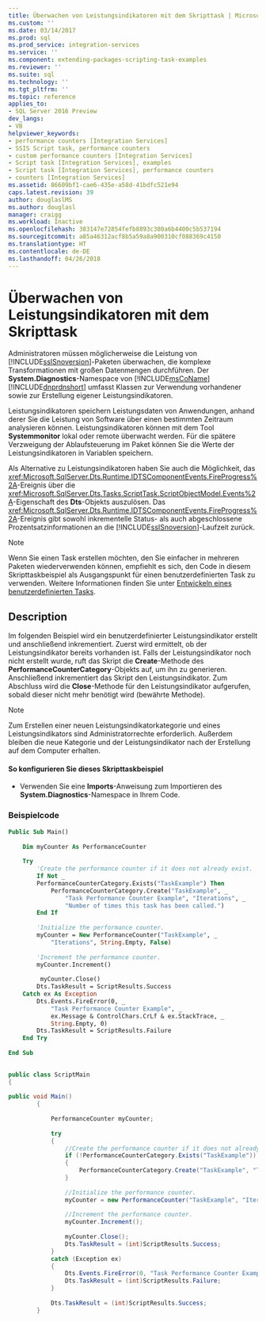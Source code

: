 ```yaml
---
title: Überwachen von Leistungsindikatoren mit dem Skripttask | Microsoft-Dokumentation
ms.custom: ''
ms.date: 03/14/2017
ms.prod: sql
ms.prod_service: integration-services
ms.service: ''
ms.component: extending-packages-scripting-task-examples
ms.reviewer: ''
ms.suite: sql
ms.technology: ''
ms.tgt_pltfrm: ''
ms.topic: reference
applies_to:
- SQL Server 2016 Preview
dev_langs:
- VB
helpviewer_keywords:
- performance counters [Integration Services]
- SSIS Script task, performance counters
- custom performance counters [Integration Services]
- Script task [Integration Services], examples
- Script task [Integration Services], performance counters
- counters [Integration Services]
ms.assetid: 86609bf1-cae6-435e-a58d-41bdfc521e94
caps.latest.revision: 39
author: douglaslMS
ms.author: douglasl
manager: craigg
ms.workload: Inactive
ms.openlocfilehash: 383147e72854fefb8893c380a6b4400c5b537194
ms.sourcegitcommit: a85a46312acf8b5a59a8a900310cf088369c4150
ms.translationtype: HT
ms.contentlocale: de-DE
ms.lasthandoff: 04/26/2018
---
```

# <a name="monitoring-performance-counters-with-the-script-task"></a>Überwachen von Leistungsindikatoren mit dem Skripttask
  Administratoren müssen möglicherweise die Leistung von [!INCLUDE[ssISnoversion](../../includes/ssisnoversion-md.md)]-Paketen überwachen, die komplexe Transformationen mit großen Datenmengen durchführen. Der **System.Diagnostics**-Namespace von [!INCLUDE[msCoName](../../includes/msconame-md.md)] [!INCLUDE[dnprdnshort](../../includes/dnprdnshort-md.md)] umfasst Klassen zur Verwendung vorhandener sowie zur Erstellung eigener Leistungsindikatoren.  
  
 Leistungsindikatoren speichern Leistungsdaten von Anwendungen, anhand derer Sie die Leistung von Software über einen bestimmten Zeitraum analysieren können. Leistungsindikatoren können mit dem Tool **Systemmonitor** lokal oder remote überwacht werden. Für die spätere Verzweigung der Ablaufsteuerung im Paket können Sie die Werte der Leistungsindikatoren in Variablen speichern.  
  
 Als Alternative zu Leistungsindikatoren haben Sie auch die Möglichkeit, das <xref:Microsoft.SqlServer.Dts.Runtime.IDTSComponentEvents.FireProgress%2A>-Ereignis über die <xref:Microsoft.SqlServer.Dts.Tasks.ScriptTask.ScriptObjectModel.Events%2A>-Eigenschaft des **Dts**-Objekts auszulösen. Das <xref:Microsoft.SqlServer.Dts.Runtime.IDTSComponentEvents.FireProgress%2A>-Ereignis gibt sowohl inkrementelle Status- als auch abgeschlossene Prozentsatzinformationen an die [!INCLUDE[ssISnoversion](../../includes/ssisnoversion-md.md)]-Laufzeit zurück.  
  
> [!NOTE]  
>  Wenn Sie einen Task erstellen möchten, den Sie einfacher in mehreren Paketen wiederverwenden können, empfiehlt es sich, den Code in diesem Skripttaskbeispiel als Ausgangspunkt für einen benutzerdefinierten Task zu verwenden. Weitere Informationen finden Sie unter [Entwickeln eines benutzerdefinierten Tasks](../../integration-services/extending-packages-custom-objects/task/developing-a-custom-task.md).  
  
## <a name="description"></a>Description  
 Im folgenden Beispiel wird ein benutzerdefinierter Leistungsindikator erstellt und anschließend inkrementiert. Zuerst wird ermittelt, ob der Leistungsindikator bereits vorhanden ist. Falls der Leistungsindikator noch nicht erstellt wurde, ruft das Skript die **Create**-Methode des **PerformanceCounterCategory**-Objekts auf, um ihn zu generieren. Anschließend inkrementiert das Skript den Leistungsindikator. Zum Abschluss wird die **Close**-Methode für den Leistungsindikator aufgerufen, sobald dieser nicht mehr benötigt wird (bewährte Methode).  
  
> [!NOTE]  
>  Zum Erstellen einer neuen Leistungsindikatorkategorie und eines Leistungsindikators sind Administratorrechte erforderlich. Außerdem bleiben die neue Kategorie und der Leistungsindikator nach der Erstellung auf dem Computer erhalten.  
  
#### <a name="to-configure-this-script-task-example"></a>So konfigurieren Sie dieses Skripttaskbeispiel  
  
-   Verwenden Sie eine **Imports**-Anweisung zum Importieren des **System.Diagnostics**-Namespace in Ihrem Code.  
  
### <a name="example-code"></a>Beispielcode  
  
```vb  
Public Sub Main()  
  
    Dim myCounter As PerformanceCounter  
  
    Try  
        'Create the performance counter if it does not already exist.  
        If Not _  
        PerformanceCounterCategory.Exists("TaskExample") Then  
            PerformanceCounterCategory.Create("TaskExample", _  
                "Task Performance Counter Example", "Iterations", _  
                "Number of times this task has been called.")  
        End If  
  
        'Initialize the performance counter.  
        myCounter = New PerformanceCounter("TaskExample", _  
            "Iterations", String.Empty, False)  
  
        'Increment the performance counter.  
        myCounter.Increment()  
  
         myCounter.Close()  
        Dts.TaskResult = ScriptResults.Success  
    Catch ex As Exception  
        Dts.Events.FireError(0, _  
            "Task Performance Counter Example", _  
            ex.Message & ControlChars.CrLf & ex.StackTrace, _  
            String.Empty, 0)  
        Dts.TaskResult = ScriptResults.Failure  
    End Try  
  
End Sub  
```  
  
```csharp  
  
public class ScriptMain  
{  
  
public void Main()  
        {  
  
            PerformanceCounter myCounter;  
  
            try  
            {  
                //Create the performance counter if it does not already exist.  
                if (!PerformanceCounterCategory.Exists("TaskExample"))  
                {  
                    PerformanceCounterCategory.Create("TaskExample", "Task Performance Counter Example", "Iterations", "Number of times this task has been called.");  
                }  
  
                //Initialize the performance counter.  
                myCounter = new PerformanceCounter("TaskExample", "Iterations", String.Empty, false);  
  
                //Increment the performance counter.  
                myCounter.Increment();  
  
                myCounter.Close();  
                Dts.TaskResult = (int)ScriptResults.Success;  
            }  
            catch (Exception ex)  
            {  
                Dts.Events.FireError(0, "Task Performance Counter Example", ex.Message + "\r" + ex.StackTrace, String.Empty, 0);  
                Dts.TaskResult = (int)ScriptResults.Failure;  
            }  
  
            Dts.TaskResult = (int)ScriptResults.Success;  
        }  
  
```  

